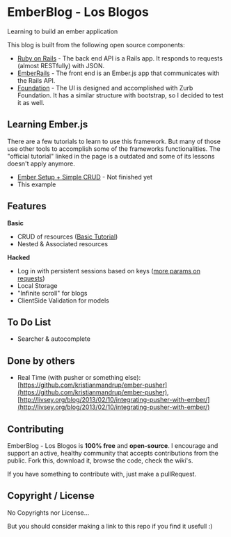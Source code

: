 EmberBlog - Los Blogos
==========

Learning to build an ember application

This blog is built from the following open source components:

- [Ruby on Rails](https://github.com/rails/rails) - The back end API is a Rails app. It responds to requests (almost RESTfully) with JSON.
- [EmberRails](https://github.com/emberjs/ember-rails) - The front end is an Ember.js app that communicates with the Rails API. 
- [Foundation](http://foundation.zurb.com/) - The UI is designed and accomplished with Zurb Foundation. It has a similar structure with bootstrap, so I decided to test it as well. 

## Learning Ember.js

There are a few tutorials to learn to use this framework. But many of those use other tools to accomplish some of the frameworks functionalities. The "official tutorial" linked in the page is a outdated and some of its lessons doesn't apply anymore.
 
- [Ember Setup + Simple CRUD](https://github.com/hansfindel/ember_blog/wiki/Create-a-new-Ember-App) - Not finished yet
- This example

## Features
**Basic**
- CRUD of resources ([Basic Tutorial](https://github.com/hansfindel/ember_blog/wiki/Create-a-new-Ember-App))
- Nested & Associated resources

**Hacked** 
- Log in with persistent sessions based on keys ([more params on requests](https://github.com/hansfindel/ember_blog/wiki/_new?wiki[name]=Send%20extra%20params))
- Local Storage
- "Infinite scroll" for blogs
- ClientSide Validation for models

## To Do List
- Searcher & autocomplete

## Done by others
- Real Time (with pusher or something else): [https://github.com/kristianmandrup/ember-pusher](https://github.com/kristianmandrup/ember-pusher), [http://livsey.org/blog/2013/02/10/integrating-pusher-with-ember/](http://livsey.org/blog/2013/02/10/integrating-pusher-with-ember/)

## Contributing
EmberBlog - Los Blogos is **100% free** and **open-source**. I encourage and support an active, healthy community that accepts contributions from the public. Fork this, download it, browse the code, check the wiki's. 

If you have something to contribute with, just make a pullRequest.

## Copyright / License
No Copyrights nor License... 

But you should consider making a link to this repo if you find it usefull :) 